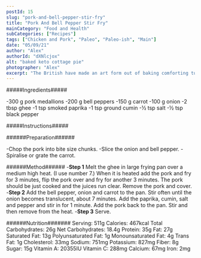 ```yaml
---
postId: 15
slug: "pork-and-bell-pepper-stir-fry"
title: "Pork And Bell Pepper Stir Fry"
mainCategory: "Food and Health"
subCategories: ["Recipes"]
tags: ["Chicken and Pork", "Paleo", "Paleo-ish", "Main"]
date: "05/09/21"
author: "Alex"
authorId: "dXNlcjox"
alt: "baked keto cottage pie"
photographer: "Alex"
excerpt: "The British have made an art form out of baking comforting tummy-filling rib-sticking pies. This is one which is made to be lower in net carbs. Beef mince and onion with cauliflower cream cheese topping and a crust of cheddar cheese."
---
```


#####Ingredients#####

-300 g pork medallions
-200 g bell peppers
-150 g carrot
-100 g onion
-2 tbsp ghee
-1 tsp smoked paprika
-1 tsp ground cumin
-½ tsp salt
-½ tsp black pepper

#####Instructions#####

######Preparation######
 
-Chop the pork into bite size chunks.
-Slice the onion and bell pepper.
-Spiralise or grate the carrot.

######Method######
-**Step 1**
Melt the ghee in large frying pan over a medium high heat. (I use number 7.)
When it is heated add the pork and fry for 3 minutes, flip the pork over and fry for another 3 minutes. The pork should be just cooked and the juices run clear. Remove the pork and cover.
-**Step 2**
Add the bell pepper, onion and carrot to the pan.
Stir often until the onion becomes translucent, about 7 minutes.
Add the paprika, cumin, salt and pepper and stir in for 1 minute.
Add the pork back to the pan. Stir and then remove from the heat.
-**Step 3**
Serve.

######Nutrition#######
Serving: 511g
Calories: 467kcal
Total Carbohydrates: 26g
Net Carbohydrates: 18.4g
Protein: 35g
Fat: 27g
Saturated Fat: 13g
Polyunsaturated Fat: 1g
Monounsaturated Fat: 4g
Trans Fat: 1g
Cholesterol: 33mg
Sodium: 751mg
Potassium: 827mg
Fiber: 8g
Sugar: 15g
Vitamin A: 20355IU
Vitamin C: 288mg
Calcium: 67mg
Iron: 2mg